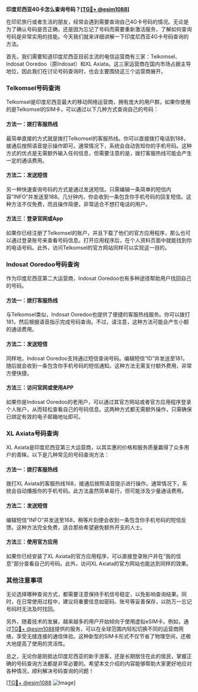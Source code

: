 **印度尼西亚4G卡怎么查询号码？[[TG💪+ @esim1088](https://t.me/s/esim1088)]**

在印尼旅行或者生活的朋友，经常会遇到需要查询自己4G卡号码的情况。无论是为了确认号码是否正确，还是因为忘记了号码而需要重新激活服务，了解如何查询号码是非常实用的技能。今天我们就来详细讲解一下印度尼西亚4G卡号码查询的方法。

首先，我们需要知道印度尼西亚目前主流的电信运营商有三家：Telkomsel、Indosat Ooredoo（原Indosat）和XL Axiata。这三家运营商在国内市场占据主导地位，因此我们在讨论号码查询时，也会主要围绕这三个运营商展开。

### Telkomsel号码查询

Telkomsel是印度尼西亚最大的移动网络运营商，拥有庞大的用户群。如果你使用的是Telkomsel的SIM卡，可以通过以下几种方式查询自己的号码：

#### 方法一：拨打客服热线
最简单直接的方式就是拨打Telkomsel的客服热线。你可以直接拨打电话到188，接通后按照语音提示操作即可。通常情况下，系统会自动告知你的手机号码。这种方式的优点是无需额外输入任何信息，但需要注意的是，拨打客服热线可能会产生一定的通话费用。

#### 方法二：发送短信
另一种快速查询号码的方式是通过发送短信。只需编辑一条简单的短信内容“INFO”并发送至188。几分钟内，你会收到一条包含你手机号码的回复短信。这种方法不仅免费，而且操作简便，非常适合不想打电话的用户。

#### 方法三：登录官网或App
如果你已经注册了Telkomsel的账户，并且下载了他们的官方应用程序，那么也可以通过登录账号来查看号码信息。打开应用程序后，在个人资料页面中就能找到你的电话号码。此外，访问Telkomsel的官方网站同样可以实现这一目的。

### Indosat Ooredoo号码查询

作为印度尼西亚第二大运营商，Indosat Ooredoo也有多种途径帮助用户找回自己的号码。

#### 方法一：拨打客服热线
与Telkomsel类似，Indosat Ooredoo也提供了便捷的客服热线服务。你可以拨打181，然后根据语音指示完成号码查询。不过，请注意，这种方法可能会产生小额的通话费用。

#### 方法二：发送短信
同样地，Indosat Ooredoo支持通过短信查询号码。编辑短信“ID”并发送至181，随后就会收到一条包含你手机号码的短信通知。这种方法无需支付额外费用，非常方便快捷。

#### 方法三：访问官网或使用APP
如果你是Indosat Ooredoo的老用户，可以通过其官方网站或者官方应用程序登录个人账户，从而轻松查看自己的号码信息。这两种方式都无需额外操作，只需确保已绑定有效的电子邮箱地址即可。

### XL Axiata号码查询

XL Axiata是印度尼西亚第三大运营商，以其实惠的价格和服务质量赢得了众多用户的青睐。以下是几种常见的号码查询方法：

#### 方法一：拨打客服热线
拨打XL Axiata的客服热线168，接通后按照语音提示进行操作。通常情况下，系统会自动播报你的手机号码。此方法虽然简单易行，但可能涉及少量通话费用。

#### 方法二：发送短信
编辑短信“INFO”并发送至168，稍等片刻便会收到一条包含你手机号码的短信反馈。这种方法完全免费，适合那些希望避免额外开支的人士。

#### 方法三：使用官方应用
如果你已经安装了XL Axiata的官方应用程序，可以直接登录账户并在“我的信息”部分查看自己的号码。此外，访问XL Axiata的官方网站也能达到同样的效果。

### 其他注意事项

无论选择哪种查询方式，都需要注意保持手机信号稳定，以免影响查询结果。同时，在日常使用过程中，建议将重要信息如密码、账号等妥善保存，以防万一忘记号码时无法及时找回。

另外，随着技术的发展，越来越多的用户开始倾向于使用虚拟eSIM卡。例如，通过[TG💪+ @esim1088](https://t.me/s/esim1088)提供的服务，可以在全球范围内轻松切换不同的运营商网络，享受无缝连接的通信体验。这种新型的SIM卡形式不仅节省了物理空间，还极大地提高了使用的灵活性。

总之，无论你是刚抵达印度尼西亚的新手游客，还是长期居住在此的居民，掌握正确的号码查询方法都是非常必要的。希望本文介绍的内容能够帮助大家更好地应对各种情况，顺利解决号码查询的问题！

[[TG💪+ @esim1088](https://t.me/s/esim1088) ![Image](https://i.postimg.cc/4NQfJmqS/Snipaste-2025-05-13-00-14-12.png)]